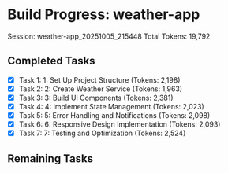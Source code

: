 # Build Progress: weather-app
Session: weather-app_20251005_215448
Total Tokens: 19,792

## Completed Tasks
- [x] Task 1: 1: Set Up Project Structure (Tokens: 2,198)
- [x] Task 2: 2: Create Weather Service (Tokens: 1,963)
- [x] Task 3: 3: Build UI Components (Tokens: 2,381)
- [x] Task 4: 4: Implement State Management (Tokens: 2,023)
- [x] Task 5: 5: Error Handling and Notifications (Tokens: 2,098)
- [x] Task 6: 6: Responsive Design Implementation (Tokens: 2,093)
- [x] Task 7: 7: Testing and Optimization (Tokens: 2,524)

## Remaining Tasks
